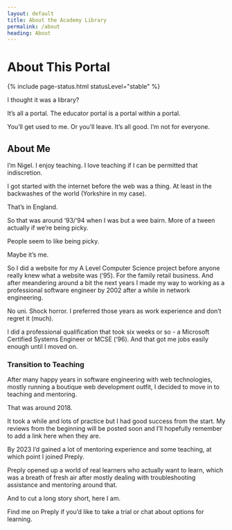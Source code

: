 ```yaml
---
layout: default
title: About the Academy Library
permalink: /about
heading: About
---
```


# About This Portal

{% include page-status.html statusLevel="stable" %}

I thought it was a library?

It’s all a portal. The educator portal is a portal within a portal.

You’ll get used to me. Or you’ll leave. It’s all good. I’m not for everyone.

## About Me

I’m Nigel. I enjoy teaching. I love teaching if I can be permitted that indiscretion.

I got started with the internet before the web was a thing. At least in the backwashes of the world (Yorkshire in my case).

That’s in England.

So that was around ‘93/‘94 when I was but a wee bairn. More of a tween actually if we’re being picky.

People seem to like being picky.

Maybe it’s me.

So I did a website for my A Level Computer Science project before anyone really knew what a website was (‘95). For the family retail business. And after meandering around a bit the next years I made my way to working as a professional software engineer by 2002 after a while in network engineering.

No uni. Shock horror. I preferred those years as work experience and don’t regret it (much).

I did a professional qualification that took six weeks or so - a Microsoft Certified Systems Engineer or MCSE (‘96). And that got me jobs easily enough until I moved on.

### Transition to Teaching

After many happy years in software engineering with web technologies, mostly running a boutique web development outfit, I decided to move in to teaching and mentoring.

That was around 2018.

It took a while and lots of practice but I had good success from the start. My reviews from the beginning will be posted soon and I’ll hopefully remember to add a link here when they are.

By 2023 I’d gained a lot of mentoring experience and some teaching, at which point I joined Preply.

Preply opened up a world of real learners who actually want to learn, which was a breath of fresh air after mostly dealing with troubleshooting assistance and mentoring around that.

And to cut a long story short, here I am.

Find me on Preply if you’d like to take a trial or chat about options for learning.

